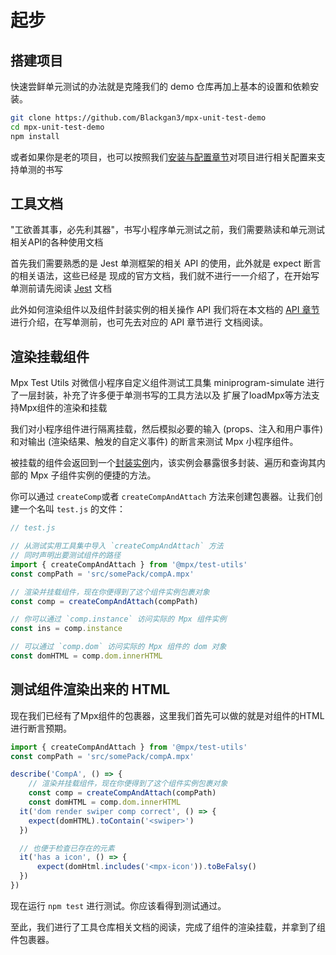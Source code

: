 # 起步

## 搭建项目

快速尝鲜单元测试的办法就是克隆我们的 demo 仓库再加上基本的设置和依赖安装。

```bash
git clone https://github.com/Blackgan3/mpx-unit-test-demo
cd mpx-unit-test-demo
npm install
```
或者如果你是老的项目，也可以按照我们[安装与配置章节]()对项目进行相关配置来支持单测的书写

## 工具文档
"工欲善其事，必先利其器"，书写小程序单元测试之前，我们需要熟读和单元测试相关API的各种使用文档

首先我们需要熟悉的是 Jest 单测框架的相关 API 的使用，此外就是 expect 断言的相关语法，这些已经是
现成的官方文档，我们就不进行一一介绍了，在开始写单测前请先阅读 [Jest]() 文档

此外如何渲染组件以及组件封装实例的相关操作 API 我们将在本文档的 [API 章节]()进行介绍，在写单测前，也可先去对应的 API 章节进行
文档阅读。

## 渲染挂载组件

Mpx Test Utils 对微信小程序自定义组件测试工具集 miniprogram-simulate 进行了一层封装，补充了许多便于单测书写的工具方法以及
扩展了loadMpx等方法支持Mpx组件的渲染和挂载

我们对小程序组件进行隔离挂载，然后模拟必要的输入 (props、注入和用户事件) 和对输出 (渲染结果、触发的自定义事件) 的断言来测试 Mpx 小程序组件。

被挂载的组件会返回到一个[封装实例](../api/wrapper/)内，该实例会暴露很多封装、遍历和查询其内部的 Mpx 子组件实例的便捷的方法。

你可以通过 `createComp`或者 `createCompAndAttach` 方法来创建包裹器。让我们创建一个名叫 `test.js` 的文件：

```js
// test.js

// 从测试实用工具集中导入 `createCompAndAttach` 方法
// 同时声明出要测试组件的路径
import { createCompAndAttach } from '@mpx/test-utils'
const compPath = 'src/somePack/compA.mpx'

// 渲染并挂载组件，现在你便得到了这个组件实例包裹对象
const comp = createCompAndAttach(compPath)

// 你可以通过 `comp.instance` 访问实际的 Mpx 组件实例
const ins = comp.instance

// 可以通过 `comp.dom` 访问实际的 Mpx 组件的 dom 对象
const domHTML = comp.dom.innerHTML
```

## 测试组件渲染出来的 HTML

现在我们已经有了Mpx组件的包裹器，这里我们首先可以做的就是对组件的HTML进行断言预期。

```js
import { createCompAndAttach } from '@mpx/test-utils'
const compPath = 'src/somePack/compA.mpx'

describe('CompA', () => {
    // 渲染并挂载组件，现在你便得到了这个组件实例包裹对象
    const comp = createCompAndAttach(compPath)
    const domHTML = comp.dom.innerHTML
  it('dom render swiper comp correct', () => {
    expect(domHTML).toContain('<swiper>')
  })

  // 也便于检查已存在的元素
  it('has a icon', () => {
      expect(domHtml.includes('<mpx-icon')).toBeFalsy()
  })
})
```

现在运行 `npm test` 进行测试。你应该看得到测试通过。

至此，我们进行了工具仓库相关文档的阅读，完成了组件的渲染挂载，并拿到了组件包裹器。
